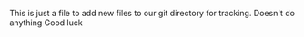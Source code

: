 This is just a file to add new files to our git directory for tracking.
Doesn't do anything
Good luck
